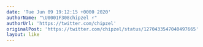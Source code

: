 ```yaml
---
date: 'Tue Jun 09 19:12:15 +0000 2020'
authorName: "\U0001F308chipzel ⚡️"
authorUrl: 'https://twitter.com/chipzel'
originalPost: 'https://twitter.com/chipzel/status/1270433547040497665'
layout: like
---
```

